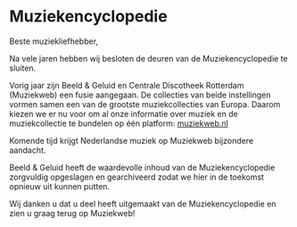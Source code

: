 # Muziekencyclopedie

Beste muziekliefhebber,

Na vele jaren hebben wij besloten de deuren van de Muziekencyclopedie te sluiten.

Vorig jaar zijn Beeld & Geluid en Centrale Discotheek Rotterdam (Muziekweb) een fusie aangegaan. De collecties van beide instellingen vormen samen een van de grootste muziekcollecties van Europa. 
Daarom kiezen we er nu voor om al onze informatie over muziek en de muziekcollectie te bundelen op één platform: [muziekweb.nl](https://muziekweb.nl)

Komende tijd krijgt Nederlandse muziek op Muziekweb bijzondere aandacht.

Beeld & Geluid heeft de waardevolle inhoud van de Muziekencyclopedie zorgvuldig opgeslagen en gearchiveerd zodat we hier in de toekomst opnieuw uit kunnen putten.

Wij danken u dat u deel heeft uitgemaakt van de Muziekencyclopedie en zien u graag terug op Muziekweb!
